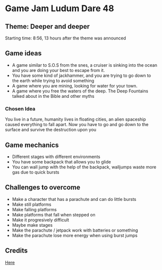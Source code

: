 # Game Jam Ludum Dare 48

## Theme: Deeper and deeper

Starting time: 8:56, 13 hours after the theme was announced

## Game ideas

- A game similar to S.O.S from the snes, a cruiser is sinking into the ocean and you are doing your best to escape from it.
- You have some kind of jackhammer, and you are trying to go down to the earth while trying to avoid something
- A game where you are mining, looking for water for your town.
- A game where you free the waters of the deep. The Deep Fountains talked about in the Bible and other myths

### Chosen Idea

You live in a future, humanity lives in floating cities, an alien spaceship caused everything to fall apart. Now you have to go and go down to the surface and survive the destruction upon you

## Game mechanics

- Different stages with different environments
- You have some backpack that allows you to glide
- You can wall jump with the help of the backpack, walljumps waste more gas due to quick bursts


## Challenges to overcome

- Make a character that has a parachute and can do little bursts
- Make still platforms
- Make falling platforms 
- Make platforms that fall when stepped on
- Make it progresively difficult
- Maybe make stages
- Make the parachute / jetpack work with batteries or something
- Make the parachute lose more energy when using burst jumps

## Credits

[Here](./CREDITS.md)

